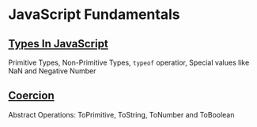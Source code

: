 # JavaScript Fundamentals

## [Types In JavaScript](types/README.md)

Primitive Types, Non-Primitive Types, `typeof` operatior, Special values like NaN and Negative Number

## [Coercion](coercion/README.md)

Abstract Operations: ToPrimitive, ToString, ToNumber and ToBoolean

